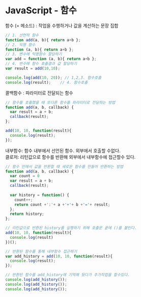 # JavaScript - 함수 



함수 (= 메소드) : 작업을 수행하거나 값을 계산하는 문장 집합

```js
// 1. 선언적 함수
function add(a, b){ return a+b };	
// 2. 익명 함수
function (a, b){ return a+b };	
// 3. 변수에 익명함수 할당하기 
var add = function (a, b){ return a+b }; 
// 4. 번수에 함수 호출결과 값 할당하기
var result = add(10,10);

console.log(add(10, 20)); // 1,2,3. 함수호출
console.log(result);	// 4. 함수호출
```



콜백함수 :  파라미터로 전달되는 함수

```js
// 함수를 호출했을 때 또다른 함수를 파라미터로 전달하는 방법
function add(a, b, callback) {
  var result = a + b;
  callback(result);
};

add(10, 10, function(result){ 
  console.log(result);
}); 
```



내부함수: 함수 내부에서 선언된 함수. 외부에서 호출할 수없다. <br>클로저: 리턴값으로 함수를 반환해 외부에서 내부함수에 접근할수 있다.

```js
// 함수 안에서 값을 반환할 때 새로운 함수를 만들어 반환하는 방법
function add(a, b, callback) {
  var count = 0
  var result = a + b;
  callback(result);
  
  var history = function() {
    count++;
    return count +':'+ a +'+'+ b +'='+ result;
  };
  return history;
};

// 리턴값으로 반환된 history를 실행하기 위해 호출문 끝에 ()를 붙인다. 
add(10, 10, function(result){ 
  console.log(result) 
})();

// 반환된 함수를 통해 내부함수 접근하기
var add_history = add(10, 10, function(result){ 
  console.log(result);
}); 

// 반환된 함수를 add_history에 기억해 뒀다가 추가작업을 할수있다.
console.log(add_history());
console.log(add_history());
console.log(add_history());
```



